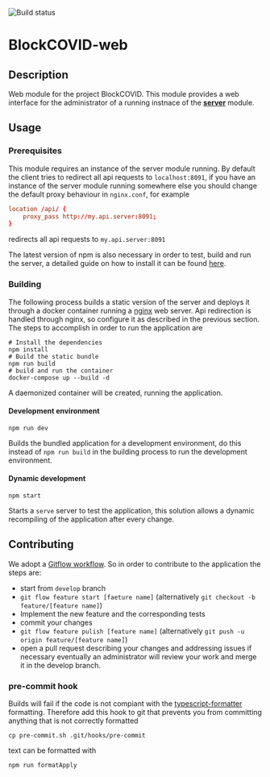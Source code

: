 ![Build status](https://github.com/SwevenSoftware/BlockCOVID-web/actions/workflows/build-bundle.yml/badge.svg)
# BlockCOVID-web
## Description
Web module for the project BlockCOVID.
This module provides a web interface for the administrator of a running instnace of the [**server**](https://github.com/SwevenSoftware/BlockCOVID-server) module.

## Usage
### Prerequisites
This module requires an instance of the server module running. By default the client tries to redirect all api requests to `localhost:8091`, if you have an instance of the server module running somewhere else you should change the default proxy behaviour in `nginx.conf`, for example
```conf
location /api/ {
    proxy_pass http://my.api.server:8091;
}
```
redirects all api requests to `my.api.server:8091`

The latest version of npm is also necessary in order to test, build and run the server, a detailed guide on how to install it can be found [here](https://www.npmjs.com/get-npm).

### Building
The following process builds a static version of the server and deploys it through a docker container running a [nginx](https://nginx.org/en/)
web server. Api redirection is handled through nginx, so configure it as described in the previous section. The steps to accomplish in order to 
run the application are
```shell
# Install the dependencies
npm install
# Build the static bundle
npm run build
# build and run the container
docker-compose up --build -d
```
A daemonized container will be created, running the application.

#### Development environment
```shell
npm run dev
```
Builds the bundled application for a development environment, do this instead of `npm run build` in the building process
to run the development environment.

#### Dynamic development
```shell
npm start
```
Starts a `serve` server to test the application, this solution allows a dynamic recompiling of the application after 
every change.  

## Contributing
We adopt a [Gitflow workflow](https://www.atlassian.com/git/tutorials/comparing-workflows/gitflow-workflow).
So in order to contribute to the application the steps are:
- start from `develop` branch
- `git flow feature start [faeture name]` (alternatively `git checkout -b feature/[feature name]`)
- Implement the new feature and the corresponding tests
- commit your changes
- `git flow feature pulish [feature name]` (alternatively `git push -u origin feature/[feature name]`)
- open a pull request describing your changes and addressing issues if necessary
eventually an administrator will review your work and merge it in the develop branch.
### pre-commit hook
Builds will fail if the code is not compiant with the [typescript-formatter](https://www.npmjs.com/package/typescript-formatter) formatting.
Therefore add this hook to git that prevents you from committing anything that is not correctly formatted
```shell
cp pre-commit.sh .git/hooks/pre-commit
```
text can be formatted with
```shell
npm run formatApply
```
